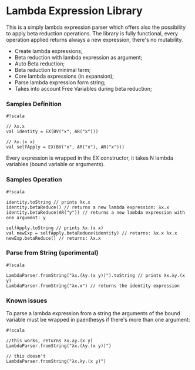 # Lambda Expression Library #

This is a simply lambda expression parser which offers also the possibility to apply beta reduction operations. The library is fully functional, every operation applied returns always a new expression, there's no mutability.

* Create lambda expressions;
* Beta reduction with lambda expression as argument;
* Auto Beta reduction;
* Beta reduction to minimal term;
* Core lambda expressions (in expansion);
* Parse lambda expression form string;
* Takes into account Free Variables during beta reduction;

### Samples Definition ###

```
#!scala

// λx.x
val identity = EX(BV("x", AR("x")))

// λx.(x x)
val selfApply = EX(BV("x", AR("x"), AR("x")))
```

Every expression is wrapped in the EX constructor, it takes N lambda variables (bound variable or arguments).

### Samples Operation ###

```
#!scala

identity.toString // prints λx.x
identity.betaReduce() // returns a new lambda expression: λx.x
identity.betaReduce(AR("y")) // returns a new lambda expression with one argument: y

selfApply.toString // prints λx.(x x)
val newExp = selfApply.betaReduce(identity) // returns: λx.x λx.x
newExp.betaReduce() // returns: λx.x
```

### Parse from String (sperimental) ###

```
#!scala

LambdaParser.fromString("λx.(λy.(x y))").toString // prints λx.λy.(x y)
LambdaParser.fromString("λx.x") // returns the identity expression
```

### Known issues ###

To parse a lambda expression from a string the arguments of the bound variable must be wrapped in paenthesys if there's more than one argument:

```
#!scala

//this works, returns λx.λy.(x y)
LambdaParser.fromString("λx.(λy.(x y))") 

// this doesn't
LambdaParser.fromString("λx.λy.(x y)") 
```